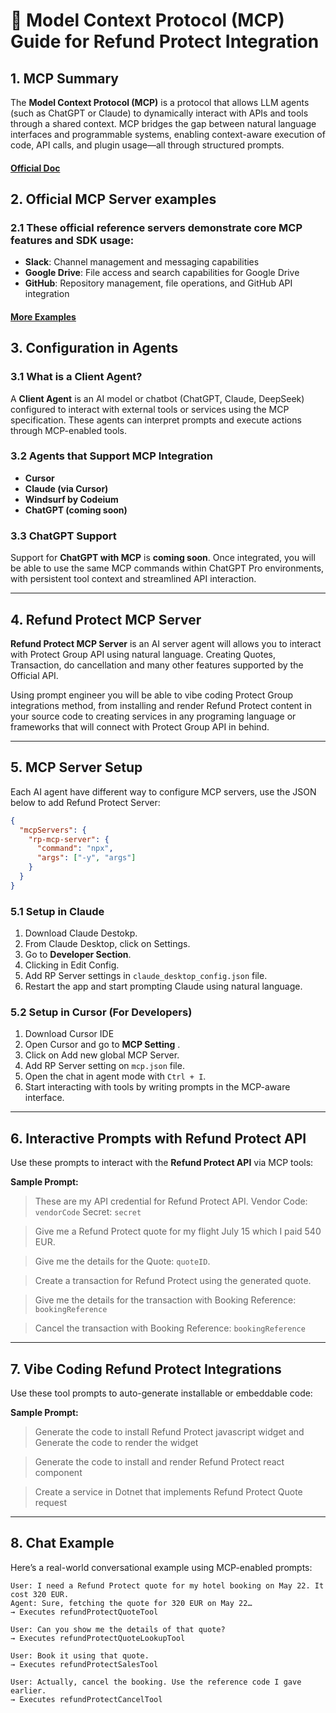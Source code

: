 # 🧠 Model Context Protocol (MCP) Guide for Refund Protect Integration

## 1. MCP Summary

The **Model Context Protocol (MCP)** is a protocol that allows LLM agents (such as ChatGPT or Claude) to dynamically interact with APIs and tools through a shared context. MCP bridges the gap between natural language interfaces and programmable systems, enabling context-aware execution of code, API calls, and plugin usage—all through structured prompts.

#### [Official Doc](https://modelcontextprotocol.io)

## 2. Official MCP Server examples

### 2.1 These official reference servers demonstrate core MCP features and SDK usage:

- **Slack**: Channel management and messaging capabilities
- **Google Drive**: File access and search capabilities for Google Drive
- **GitHub**: Repository management, file operations, and GitHub API integration

#### [More Examples](https://modelcontextprotocol.io/examples)

## 3. Configuration in Agents

### 3.1 What is a Client Agent?

A **Client Agent** is an AI model or chatbot (ChatGPT, Claude, DeepSeek) configured to interact with external tools or services using the MCP specification. These agents can interpret prompts and execute actions through MCP-enabled tools.

### 3.2 Agents that Support MCP Integration

- **Cursor**
- **Claude (via Cursor)**
- **Windsurf by Codeium**
- **ChatGPT (coming soon)**

### 3.3 ChatGPT Support

Support for **ChatGPT with MCP** is **coming soon**. Once integrated, you will be able to use the same MCP commands within ChatGPT Pro environments, with persistent tool context and streamlined API interaction.

---

## 4. Refund Protect MCP Server

**Refund Protect MCP Server** is an AI server agent will allows you to interact with Protect Group API using natural language. Creating Quotes, Transaction, do cancellation and many other features supported by the Official API.

Using prompt engineer you will be able to vibe coding Protect Group integrations method, from installing and render Refund Protect content in your source code to creating services in any programing language or frameworks that will connect with Protect Group API in behind.

---

## 5. MCP Server Setup

Each AI agent have different way to configure MCP servers, use the JSON below to add Refund Protect Server:

```json
{
  "mcpServers": {
    "rp-mcp-server": {
      "command": "npx",
      "args": ["-y", "args"]
    }
  }
}
```

### 5.1 Setup in Claude

1. Download Claude Destokp.
2. From Claude Desktop, click on Settings.
3. Go to **Developer Section**.
4. Clicking in Edit Config.
5. Add RP Server settings in `claude_desktop_config.json` file.
6. Restart the app and start prompting Claude using natural language.

### 5.2 Setup in Cursor (For Developers)

1. Download Cursor IDE
2. Open Cursor and go to **MCP Setting** .
3. Click on Add new global MCP Server.
4. Add RP Server setting on `mcp.json` file.
5. Open the chat in agent mode with `Ctrl + I`.
6. Start interacting with tools by writing prompts in the MCP-aware interface.

---

## 6. Interactive Prompts with Refund Protect API

Use these prompts to interact with the **Refund Protect API** via MCP tools:

**Sample Prompt:**

> These are my API credential for Refund Protect API.
> Vendor Code: `vendorCode`
> Secret: `secret`

> Give me a Refund Protect quote for my flight July 15 which I paid 540 EUR.

> Give me the details for the Quote: `quoteID`.

> Create a transaction for Refund Protect using the generated quote.

> Give me the details for the transaction with Booking Reference: `bookingReference`

> Cancel the transaction with Booking Reference: `bookingReference`

---

## 7. Vibe Coding Refund Protect Integrations

Use these tool prompts to auto-generate installable or embeddable code:

**Sample Prompt:**

> Generate the code to install Refund Protect javascript widget and Generate the code to render the widget

> Generate the code to install and render Refund Protect react component

> Create a service in Dotnet that implements Refund Protect Quote request

---

## 8. Chat Example

Here’s a real-world conversational example using MCP-enabled prompts:

```
User: I need a Refund Protect quote for my hotel booking on May 22. It cost 320 EUR.
Agent: Sure, fetching the quote for 320 EUR on May 22…
→ Executes refundProtectQuoteTool

User: Can you show me the details of that quote?
→ Executes refundProtectQuoteLookupTool

User: Book it using that quote.
→ Executes refundProtectSalesTool

User: Actually, cancel the booking. Use the reference code I gave earlier.
→ Executes refundProtectCancelTool
```
